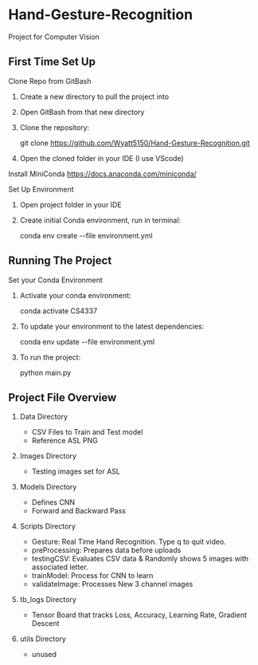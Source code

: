 # Hand-Gesture-Recognition
Project for Computer Vision


## First Time Set Up

Clone Repo from GitBash
1. Create a new directory to pull the project into
2. Open GitBash from that new directory
3. Clone the repository:
    
    git clone https://github.com/Wyatt5150/Hand-Gesture-Recognition.git
4. Open the cloned folder in your IDE (I use VScode)

Install MiniConda
https://docs.anaconda.com/miniconda/

Set Up Environment
1. Open project folder in your IDE
2. Create initial Conda environment, run in terminal:

    conda env create --file environment.yml


## Running The Project

Set your Conda Environment
1. Activate your conda environment:

    conda activate CS4337
2. To update your environment to the latest dependencies:

    conda env update --file environment.yml 
3. To run the project:

    python main.py


## Project File Overview
1. Data Directory
   - CSV Files to Train and Test model
   - Reference ASL PNG


2. Images Directory
   - Testing images set for ASL


3. Models Directory
   - Defines CNN
   - Forward and Backward Pass


4. Scripts Directory
   - Gesture: Real Time Hand Recognition. Type q to quit video.
   - preProcessing: Prepares data before uploads
   - testingCSV: Evaluates CSV data & Randomly shows 5 images
   with associated letter.
   - trainModel: Process for CNN to learn 
   - validateImage: Processes New 3 channel images 


6. tb_logs Directory
   - Tensor Board that tracks Loss, 
   Accuracy, Learning Rate, Gradient Descent


6. utils Directory
   - unused  